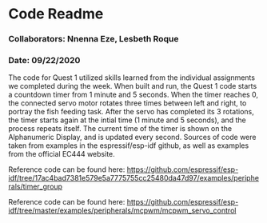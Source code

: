 # Code Readme

### Collaborators: Nnenna Eze, Lesbeth Roque

### Date: 09/22/2020

The code for Quest 1 utilized skills learned from the individual assignments we completed during the week. When built and run, the Quest 1 code starts a countdown timer from 1 minute and 5 seconds. When the timer reaches 0, the connected servo motor rotates three times between left and right, to portray the fish feeding task. After the servo has completed its 3 rotations, the timer starts again at the intial time (1 minute and 5 seconds), and the process repeats itself. The current time of the timer is shown on the Alphanumeric Display, and is updated every second. Sources of code were taken from examples in the espressif/esp-idf github, as well as examples from the official EC444 website. 

Reference code can be found here: https://github.com/espressif/esp-idf/tree/17ac4bad7381e579e5a7775755cc25480da47d97/examples/peripherals/timer_group

Reference code can be found here: https://github.com/espressif/esp-idf/tree/master/examples/peripherals/mcpwm/mcpwm_servo_control
